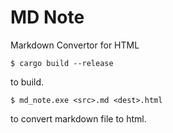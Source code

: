 # MD Note
Markdown Convertor for HTML

```
$ cargo build --release
```

to build.

```
$ md_note.exe <src>.md <dest>.html
```
to convert markdown file to html.